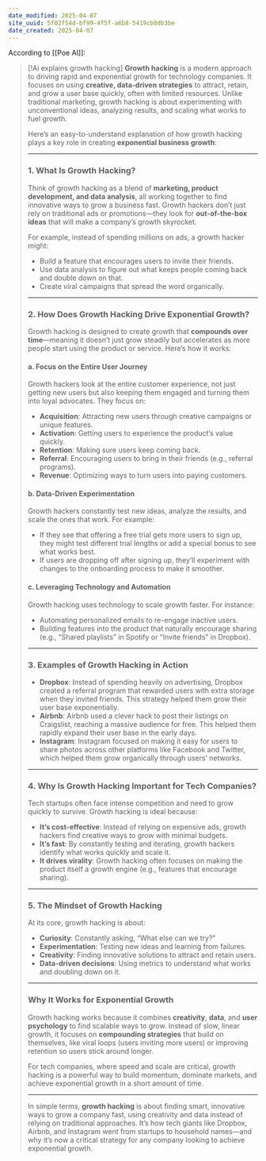 ```yaml
---
date_modified: 2025-04-07
site_uuid: 5f02f54d-bf99-4f5f-a6b8-5419cb0db3be
date_created: 2025-04-07
---
```


According to [[Poe AI]]:

> [!Ai explains growth hacking]
> **Growth hacking** is a modern approach to driving rapid and exponential growth for technology companies. It focuses on using **creative, data-driven strategies** to attract, retain, and grow a user base quickly, often with limited resources. Unlike traditional marketing, growth hacking is about experimenting with unconventional ideas, analyzing results, and scaling what works to fuel growth.
> 
> Here’s an easy-to-understand explanation of how growth hacking plays a key role in creating **exponential business growth**:
> 
> ---
> 
> ### **1. What Is Growth Hacking?**
> 
> Think of growth hacking as a blend of **marketing, product development, and data analysis**, all working together to find innovative ways to grow a business fast. Growth hackers don’t just rely on traditional ads or promotions—they look for **out-of-the-box ideas** that will make a company’s growth skyrocket.
> 
> For example, instead of spending millions on ads, a growth hacker might:
> 
> - Build a feature that encourages users to invite their friends.
> - Use data analysis to figure out what keeps people coming back and double down on that.
> - Create viral campaigns that spread the word organically.
> 
> ---
> 
> ### **2. How Does Growth Hacking Drive Exponential Growth?**
> 
> Growth hacking is designed to create growth that **compounds over time**—meaning it doesn’t just grow steadily but accelerates as more people start using the product or service. Here’s how it works:
> 
> #### **a. Focus on the Entire User Journey**
> 
> Growth hackers look at the entire customer experience, not just getting new users but also keeping them engaged and turning them into loyal advocates. They focus on:
> 
> - **Acquisition**: Attracting new users through creative campaigns or unique features.
> - **Activation**: Getting users to experience the product’s value quickly.
> - **Retention**: Making sure users keep coming back.
> - **Referral**: Encouraging users to bring in their friends (e.g., referral programs).
> - **Revenue**: Optimizing ways to turn users into paying customers.
> 
> #### **b. Data-Driven Experimentation**
> 
> Growth hackers constantly test new ideas, analyze the results, and scale the ones that work. For example:
> 
> - If they see that offering a free trial gets more users to sign up, they might test different trial lengths or add a special bonus to see what works best.
> - If users are dropping off after signing up, they’ll experiment with changes to the onboarding process to make it smoother.
> 
> #### **c. Leveraging Technology and Automation**
> 
> Growth hacking uses technology to scale growth faster. For instance:
> 
> - Automating personalized emails to re-engage inactive users.
> - Building features into the product that naturally encourage sharing (e.g., “Shared playlists” in Spotify or “Invite friends” in Dropbox).
> 
> ---
> 
> ### **3. Examples of Growth Hacking in Action**
> 
> - **Dropbox**: Instead of spending heavily on advertising, Dropbox created a referral program that rewarded users with extra storage when they invited friends. This strategy helped them grow their user base exponentially.
> - **Airbnb**: Airbnb used a clever hack to post their listings on Craigslist, reaching a massive audience for free. This helped them rapidly expand their user base in the early days.
> - **Instagram**: Instagram focused on making it easy for users to share photos across other platforms like Facebook and Twitter, which helped them grow organically through users’ networks.
> 
> ---
> 
> ### **4. Why Is Growth Hacking Important for Tech Companies?**
> 
> Tech startups often face intense competition and need to grow quickly to survive. Growth hacking is ideal because:
> 
> - **It’s cost-effective**: Instead of relying on expensive ads, growth hackers find creative ways to grow with minimal budgets.
> - **It’s fast**: By constantly testing and iterating, growth hackers identify what works quickly and scale it.
> - **It drives virality**: Growth hacking often focuses on making the product itself a growth engine (e.g., features that encourage sharing).
> 
> ---
> 
> ### **5. The Mindset of Growth Hacking**
> 
> At its core, growth hacking is about:
> 
> - **Curiosity**: Constantly asking, “What else can we try?”
> - **Experimentation**: Testing new ideas and learning from failures.
> - **Creativity**: Finding innovative solutions to attract and retain users.
> - **Data-driven decisions**: Using metrics to understand what works and doubling down on it.
> 
> ---
> 
> ### **Why It Works for Exponential Growth**
> 
> Growth hacking works because it combines **creativity**, **data**, and **user psychology** to find scalable ways to grow. Instead of slow, linear growth, it focuses on **compounding strategies** that build on themselves, like viral loops (users inviting more users) or improving retention so users stick around longer.
> 
> For tech companies, where speed and scale are critical, growth hacking is a powerful way to build momentum, dominate markets, and achieve exponential growth in a short amount of time.
> 
> ---
> 
> In simple terms, **growth hacking** is about finding smart, innovative ways to grow a company fast, using creativity and data instead of relying on traditional approaches. It’s how tech giants like Dropbox, Airbnb, and Instagram went from startups to household names—and why it’s now a critical strategy for any company looking to achieve exponential growth.